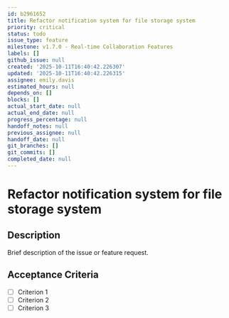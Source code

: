 ```yaml
---
id: b2961652
title: Refactor notification system for file storage system
priority: critical
status: todo
issue_type: feature
milestone: v1.7.0 - Real-time Collaboration Features
labels: []
github_issue: null
created: '2025-10-11T16:40:42.226307'
updated: '2025-10-11T16:40:42.226315'
assignee: emily.davis
estimated_hours: null
depends_on: []
blocks: []
actual_start_date: null
actual_end_date: null
progress_percentage: null
handoff_notes: null
previous_assignee: null
handoff_date: null
git_branches: []
git_commits: []
completed_date: null
---
```


# Refactor notification system for file storage system

## Description

Brief description of the issue or feature request.

## Acceptance Criteria

- [ ] Criterion 1
- [ ] Criterion 2
- [ ] Criterion 3